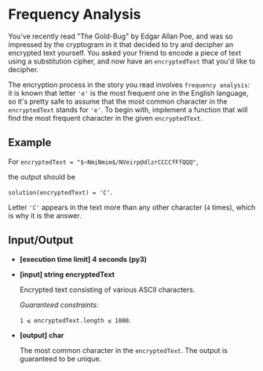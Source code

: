 # Frequency Analysis

You've recently read "The Gold-Bug" by Edgar Allan Poe, and was so impressed by the cryptogram in it that decided to try and decipher an encrypted text yourself. You asked your friend to encode a piece of text using a substitution cipher, and now have an `encryptedText` that you'd like to decipher.

The encryption process in the story you read involves `frequency analysis`: it is known that letter `'e'` is the most frequent one in the English language, so it's pretty safe to assume that the most common character in the `encryptedText` stands for `'e'`. To begin with, implement a function that will find the most frequent character in the given `encryptedText`.

## Example

For `encryptedText = "$~NmiNmim$/NVeirp@dlzrCCCCfFfQQQ"`,

the output should be

`solution(encryptedText) = 'C'`.

Letter `'C'` appears in the text more than any other character (`4` times), which is why it is the answer.

## Input/Output

- **[execution time limit] 4 seconds (py3)**

- **[input] string encryptedText**

	Encrypted text consisting of various ASCII characters.

	*Guaranteed constraints:*

	`1 ≤ encryptedText.length ≤ 1000`.

- **[output] char**

	The most common character in the `encryptedText`. The output is guaranteed to be unique.
